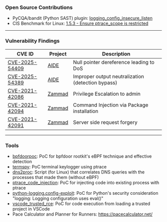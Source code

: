 ### Open Source Contributions

- PyCQA/bandit (Python SAST) plugin: [logging_config_insecure_listen](https://github.com/PyCQA/bandit/blob/main/bandit/plugins/logging_config_insecure_listen.py#L1)
- CIS Benchmark for Linux: [1.5.3 - Ensure ptrace_scope is restricted](https://workbench.cisecurity.org/sections/1985936/recommendations/3181744)

---

### Vulnerability Findings

|CVE ID|Project|Description|
|------|-------|-----------|
|[CVE-2025-54409](https://github.com/aide/aide/security/advisories/GHSA-79g7-f8rv-jcxh)|[AIDE](https://github.com/aide)|Null pointer dereference leading to DoS|
|[CVE-2025-54389](https://github.com/aide/aide/security/advisories/GHSA-522j-vvx9-gg28)|[AIDE](https://github.com/aide)|Improper output neutralization (detection bypass)|
|[CVE-2021-42086](https://zammad.com/en/advisories/zaa-2021-09)|[Zammad](https://github.com/zammad/zammad)|Privilege Escalation to admin|
|[CVE-2021-42094](https://zammad.com/en/advisories/zaa-2021-18)|[Zammad](https://github.com/zammad/zammad)|Command Injection via Package installation|
|[CVE-2021-42091](https://zammad.com/en/advisories/zaa-2021-08)|[Zammad](https://github.com/zammad/zammad)|Server side request forgery|


---

### Tools

- [bpfdoorpoc](https://github.com/raj3shp/bpfdoorpoc): PoC for bpfdoor rootkit's eBPF technique and effective detection
- [termspy](https://github.com/raj3shp/termspy): PoC terminal keylogger using ptrace
- [dns2proc](https://github.com/raj3shp/dns2proc): Script (for Linux) that correlates DNS queries with the processes that made them (without eBPF)
- [ptrace_code_injection](https://github.com/raj3shp/ptrace_code_injection): PoC for injecting code into existing process with ptrace
- [python-logging.config-exploit](https://github.com/raj3shp/python-logging.config-exploit): PoC for Python's security consideration "logging: Logging configuration uses eval()"
- [vscode_trusted_rce](https://github.com/raj3shp/vscode_trusted_rce): PoC for code execution from loading a trusted project in VSCode
- Pace Calculator and Planner for Runners: https://pacecalculator.net/
